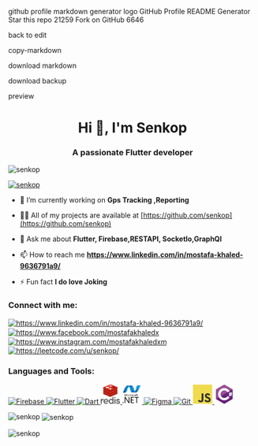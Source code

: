 github profile markdown generator logo
GitHub Profile README Generator
Star this repo
21259
Fork on GitHub
6646

back to edit

copy-markdown

download markdown

download backup

preview
<h1 align="center">Hi 👋, I'm Senkop</h1>
<h3 align="center">A passionate Flutter developer</h3>

<p align="left"> <img src="https://komarev.com/ghpvc/?username=senkop&label=Profile%20views&color=0e75b6&style=flat" alt="senkop" /> </p>

<p align="left"> <a href="https://github.com/ryo-ma/github-profile-trophy"><img src="https://github-profile-trophy.vercel.app/?username=senkop" alt="senkop" /></a> </p>

- 🔭 I’m currently working on **Gps Tracking ,Reporting**

- 👨‍💻 All of my projects are available at [https://github.com/senkop](https://github.com/senkop)

- 💬 Ask me about **Flutter, Firebase,RESTAPI, SocketIo,GraphQl**

- 📫 How to reach me **https://www.linkedin.com/in/mostafa-khaled-9636791a9/**

- ⚡ Fun fact **I do love Joking**

<h3 align="left">Connect with me:</h3>
<p align="left">
<a href="https://linkedin.com/in/https://www.linkedin.com/in/mostafa-khaled-9636791a9/" target="blank"><img align="center" src="https://raw.githubusercontent.com/rahuldkjain/github-profile-readme-generator/master/src/images/icons/Social/linked-in-alt.svg" alt="https://www.linkedin.com/in/mostafa-khaled-9636791a9/" height="30" width="40" /></a>
<a href="https://fb.com/https://www.facebook.com/mostafakhaledx" target="blank"><img align="center" src="https://raw.githubusercontent.com/rahuldkjain/github-profile-readme-generator/master/src/images/icons/Social/facebook.svg" alt="https://www.facebook.com/mostafakhaledx" height="30" width="40" /></a>
<a href="https://instagram.com/https://www.instagram.com/mostafakhaledxm" target="blank"><img align="center" src="https://raw.githubusercontent.com/rahuldkjain/github-profile-readme-generator/master/src/images/icons/Social/instagram.svg" alt="https://www.instagram.com/mostafakhaledxm" height="30" width="40" /></a>
<a href="https://www.leetcode.com/https://leetcode.com/u/senkop/" target="blank"><img align="center" src="https://raw.githubusercontent.com/rahuldkjain/github-profile-readme-generator/master/src/images/icons/Social/leet-code.svg" alt="https://leetcode.com/u/senkop/" height="30" width="40" /></a>
</p>

<h3 align="left">Languages and Tools:</h3>
<p align="left">
  <a href="https://firebase.google.com/" target="_blank" rel="noreferrer"> 
    <img src="https://www.vectorlogo.zone/logos/firebase/firebase-icon.svg" alt="Firebase" width="40" height="40"/> 
  </a> 
  <a href="https://flutter.dev" target="_blank" rel="noreferrer"> 
    <img src="https://www.vectorlogo.zone/logos/flutterio/flutterio-icon.svg" alt="Flutter" width="40" height="40"/> 
  </a>
  <a href="https://dart.dev" target="_blank" rel="noreferrer"> 
    <img src="https://www.vectorlogo.zone/logos/dartlang/dartlang-icon.svg" alt="Dart" width="40" height="40"/> 
  </a>
  <a href="https://redis.io" target="_blank" rel="noreferrer"> 
    <img src="https://raw.githubusercontent.com/devicons/devicon/master/icons/redis/redis-original-wordmark.svg" alt="Redis" width="40" height="40"/> 
  </a> 
  <a href="https://dotnet.microsoft.com/" target="_blank" rel="noreferrer">
    <img src="https://raw.githubusercontent.com/devicons/devicon/master/icons/dot-net/dot-net-original-wordmark.svg" alt=".NET" width="40" height="40"/> 
  </a>
  <a href="https://www.figma.com/" target="_blank" rel="noreferrer">
    <img src="https://www.vectorlogo.zone/logos/figma/figma-icon.svg" alt="Figma" width="40" height="40"/> 
  </a>
  <a href="https://git-scm.com/" target="_blank" rel="noreferrer">
    <img src="https://www.vectorlogo.zone/logos/git-scm/git-scm-icon.svg" alt="Git" width="40" height="40"/>
  </a> 
  <a href="https://developer.mozilla.org/en-US/docs/Web/JavaScript" target="_blank" rel="noreferrer"> 
    <img src="https://raw.githubusercontent.com/devicons/devicon/master/icons/javascript/javascript-original.svg" alt="JavaScript" width="40" height="40"/> 
  </a>
  <a href="https://www.w3schools.com/cs/" target="_blank" rel="noreferrer"> 
    <img src="https://raw.githubusercontent.com/devicons/devicon/master/icons/csharp/csharp-original.svg" alt="C#" width="40" height="40"/> 
  </a>
</p>


<p>
  <img align="left" src="https://github-readme-stats.vercel.app/api/top-langs?username=senkop&show_icons=true&locale=en&layout=compact" alt="senkop" />
</p>

<p>&nbsp;<img align="center" src="https://github-readme-stats.vercel.app/api?username=senkop&show_icons=true&locale=en" alt="senkop" /></p>

<p><img align="center" src="https://github-readme-streak-stats.herokuapp.com/?user=senkop&" alt="senkop" /></p>

